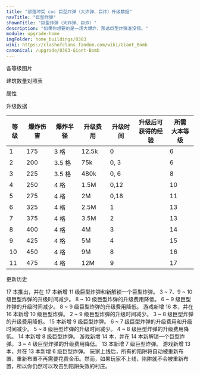 ```yaml
---
title: "部落冲突 coc 巨型炸弹（大炸弹、巨炸）升级数据"
navTitle: "巨型炸弹"
shownTitle: "巨型炸弹（大炸弹、巨炸）"
description: "如果你想要的是一场大爆炸，那选巨型炸弹准没错。"
module: upgrade-home
imgFolder: home_buildings/0383
wiki: https://clashofclans.fandom.com/wiki/Giant_Bomb
canonical: /upgrade/0383-Giant-Bomb
---
```


<UnitInfo :folder="$frontmatter.imgFolder" imgSrc="Giant_Bomb_info.png" :imgAlt="$frontmatter.navTitle" :description="$frontmatter.description" :isSmallImg="true" />

<SmallTitle>各等级图片</SmallTitle>

<Panel>
    <UnitImgGroup title="常规模型" :folder="$frontmatter.imgFolder">
        <UnitImg imgTitle="1 - 2 级" imgSrc="Giant_Bomb1.png" />
        <UnitImg imgTitle="3 - 4 级" imgSrc="Giant_Bomb3.png" />
        <UnitImg imgTitle="5 - 6 级" imgSrc="Giant_Bomb5.png" />
        <UnitImg imgTitle="7 - 8 级" imgSrc="Giant_Bomb7.png" />
        <UnitImg imgTitle="9 - 10 级" imgSrc="Giant_Bomb9.png" />
        <UnitImg imgTitle="11 级" imgSrc="Giant_Bomb11.png" />
    </UnitImgGroup>
    <UnitImgGroup title="未重新布置" :folder="$frontmatter.imgFolder">
        <UnitImg imgTitle="1 - 2 级" imgSrc="Giant_Bomb1_unarmed.png" />
        <UnitImg imgTitle="3 - 4 级" imgSrc="Giant_Bomb3_unarmed.png" />
        <UnitImg imgTitle="5 - 6 级" imgSrc="Giant_Bomb5_unarmed.png" />
        <UnitImg imgTitle="7 - 8 级" imgSrc="Giant_Bomb7_unarmed.png" />
        <UnitImg imgTitle="9 - 10 级" imgSrc="Giant_Bomb9_unarmed.png" />
        <UnitImg imgTitle="11 级" imgSrc="Giant_Bomb11_unarmed.png" />
    </UnitImgGroup>
</Panel>

<SmallTitle>建筑数量对照表</SmallTitle>

<BuildingNum>
    <BuildingNumRow title="大本等级" num="1 - 5, 6, 7, 8, 9, 10 - 11, 12 - 13, 14 - 16, 17" />
    <BuildingNumRow title="建筑数量" num="    0, 1, 2, 3, 4,       5,       6,       7,  8" />
</BuildingNum>

<SmallTitle>属性</SmallTitle>

<UnitProperties>
    <UnitProperty pKey="占地面积" pValue="2×2" />
    <UnitProperty pKey="伤害类型" pValue="范围伤害" />
    <UnitProperty pKey="作用目标" pValue="仅地面目标" />
    <UnitProperty pKey="触发半径" pValue="2 格" />
    <UnitProperty pKey="爆炸延时" pValue="1.6 秒" />
</UnitProperties>

<SmallTitle>升级数据</SmallTitle>

<script setup>
const tableExtraInfo = [
    {
        "column": 3,
        "type": "cost",
        "gpClass": "building",
        "icon": "Gold"
    },
    {
        "column": 4,
        "type": "time",
        "gpClass": "building"
    },
    {
        "column": 5,
        "type": "exp",
        "icon": "Exp"
    }
];
</script>

<UnitTable :tableExtraInfo="tableExtraInfo">

| 等级 | 爆炸伤害 | 爆炸半径 | 升级费用 |  升级时间 |升级后可<br>获得的经验|所需<br>大本等级|
| ---- |    ---  |    ---  |    ---  |    ---    |         ---        |       ---     |
|   1  |   175   |   3 格  |  12.5k  |    0      |                    |        6      |
|   2  |   200   |  3.5 格 |    75k  |    0, 3   |                    |        6      |
|   3  |   225   |  3.5 格 |   480k  |    0, 6   |                    |        8      |
|   4  |   250   |   4 格  |   1.5M  |    0,12   |                    |       10      |
|   5  |   275   |   4 格  |     2M  |    0,18   |                    |       11      |
|   6  |   325   |   4 格  |   2.5M  |    1      |                    |       13      |
|   7  |   375   |   4 格  |   3.5M  |    2      |                    |       13      |
|   8  |   400   |   4 格  |     4M  |    3      |                    |       14      |
|   9  |   425   |   4 格  |     5M  |    4      |                    |       15      |
|  10  |   450   |   4 格  |     9M  |    8      |                    |       16      |
|  11  |   475   |   4 格  |    12M  |    9      |                    |       17      |
</UnitTable>

<SmallTitle>更新历史</SmallTitle>

<Timeline>
    <TimelineItem date="2024/11/25">
        <TimelineRow>17 本推出，并在 17 本新增 11 级巨型炸弹和新解锁一个巨型炸弹。</TimelineRow>
        <TimelineRow>3 ~ 7、9 ~ 10 级巨型炸弹的升级时间减少。</TimelineRow>
        <TimelineRow>8 ~ 10 级巨型炸弹的升级费用降低。</TimelineRow>
    </TimelineItem>
    <TimelineItem date="2024/06/18">
        <TimelineRow>6 ~ 9 级巨型炸弹的升级时间减少。</TimelineRow>
        <TimelineRow>8 ~ 9 级巨型炸弹的升级费用降低。</TimelineRow>
    </TimelineItem>
    <TimelineItem date="2023/12/12">
        <TimelineRow>游戏新增 16 本，并在 16 本新增 10 级巨型炸弹。</TimelineRow>
        <TimelineRow>2 ~ 9 级巨型炸弹的升级时间减少。</TimelineRow>
        <TimelineRow>3 ~ 8 级巨型炸弹的升级费用降低。</TimelineRow>
    </TimelineItem>
    <TimelineItem date="2023/06/12">
        <TimelineRow>15 本新增 9 级巨型炸弹。</TimelineRow>
        <TimelineRow>6 ~ 7 级巨型炸弹的升级费用和升级时间减少。</TimelineRow>
    </TimelineItem>
    <TimelineItem date="2022/10/10">
        <TimelineRow>5 ~ 8 级巨型炸弹的升级时间减少。</TimelineRow>
        <TimelineRow>4 ~ 8 级巨型炸弹的升级费用降低。</TimelineRow>
    </TimelineItem>
    <TimelineItem date="2021/06/15">
        <TimelineRow>14 本新增 8 级巨型炸弹。</TimelineRow>
    </TimelineItem>
    <TimelineItem date="2021/04/12">
        <TimelineRow>游戏新增 14 本，并在 14 本新解锁一个巨型炸弹。</TimelineRow>
        <TimelineRow>3 ~ 4 级巨型炸弹的升级费用降低。</TimelineRow>
    </TimelineItem>
    <TimelineItem date="2020/12/07">
        <TimelineRow>13 本新增 7 级巨型炸弹。</TimelineRow>
    </TimelineItem>
    <TimelineItem date="2019/12/09">
        <TimelineRow>游戏新增 13 本，并在 13 本新增 6 级巨型炸弹。</TimelineRow>
    </TimelineItem>
    <TimelineItem date="2019/04/02">
        <TimelineRow>玩家上线后，所有的陷阱将自动被重新布置，重新布置不再需要花费金币。然而，如果玩家不上线，陷阱就不会被重新布置，所以你仍然可以攻击到陷阱失效的村庄。</TimelineRow>
    </TimelineItem>
    <TimelineItem :historyBottom="true" />
</Timeline>